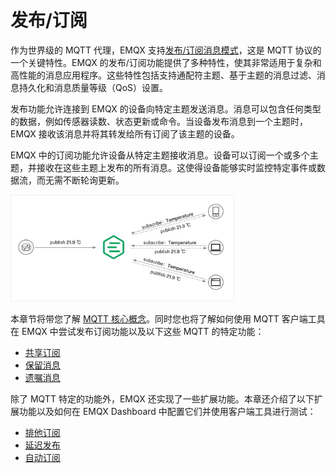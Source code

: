 # 发布/订阅


作为世界级的 MQTT 代理，EMQX 支持[发布/订阅消息模式](./mqtt-concepts.md#publish-subscribe-pattern)，这是 MQTT 协议的一个关键特性。EMQX 的发布/订阅功能提供了多种特性，使其非常适用于复杂和高性能的消息应用程序。这些特性包括支持通配符主题、基于主题的消息过滤、消息持久化和消息质量等级（QoS）设置。

发布功能允许连接到 EMQX 的设备向特定主题发送消息。消息可以包含任何类型的数据，例如传感器读数、状态更新或命令。当设备发布消息到一个主题时，EMQX 接收该消息并将其转发给所有订阅了该主题的设备。

EMQX 中的订阅功能允许设备从特定主题接收消息。设备可以订阅一个或多个主题，并接收在这些主题上发布的所有消息。这使得设备能够实时监控特定事件或数据流，而无需不断轮询更新。

<img src="./assets/pub-sub-pattern.png" alt="pub-sub-pattern" style="zoom:35%;" />

本章节将带您了解 [MQTT 核心概念](./mqtt-concepts.md)。同时您也将了解如何使用 MQTT 客户端工具在 EMQX 中尝试发布订阅功能以及以下这些 MQTT 的特定功能：

- [共享订阅](./mqtt-shared-subscription.md)
- [保留消息](./mqtt-retained-message.md)
- [遗嘱消息](./mqtt-will-message.md)

除了 MQTT 特定的功能外，EMQX 还实现了一些扩展功能。本章还介绍了以下扩展功能以及如何在 EMQX Dashboard 中配置它们并使用客户端工具进行测试：

- [排他订阅](./mqtt-exclusive-subscription.md)
- [延迟发布](./mqtt-delayed-publish.md)
- [自动订阅](./mqtt-auto-subscription.md)

